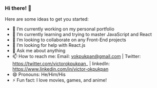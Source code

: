 ### Hi there! 👋



Here are some ideas to get you started:

- 🔭 I’m currently working on my personal portfolio
- 🌱 I’m currently learning and trying to master JavaScript and React
- 👯 I’m looking to collaborate on any Front-End projects
- 🤔 I’m looking for help with React.js
- 💬 Ask me about anything
- 📫 How to reach me: Email: vokpukpan@gmail.com | Twitter: https://twitter.com/victorokpukpan_ | linkedIn: https://www.linkedin.com/in/victor-okpukpan
- 😄 Pronouns: He/Him/His
- ⚡ Fun fact: I love movies, games, and anime!
